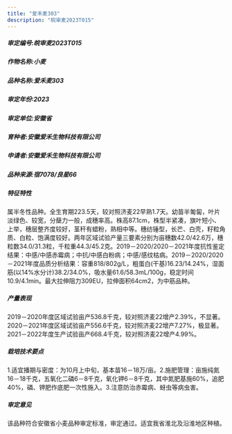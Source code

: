 ```yaml
---
title: "爱禾麦303"
description: "皖审麦2023T015"
---
```

##### 审定编号:皖审麦2023T015

##### 作物名称:小麦

##### 品种名称:爱禾麦303

##### 审定年份:2023

##### 审定单位:安徽省

##### 育种者:安徽爱禾生物科技有限公司

##### 申请者:安徽爱禾生物科技有限公司

##### 品种来源:宿7078/良星66

##### 特征特性
属半冬性品种。全生育期223.5天，较对照济麦22早熟1.7天。幼苗半匍匐，叶片淡绿色、较宽，分蘖力一般，成穗率高。株高87.1cm，株型半紧凑，旗叶短小、上举，穗层整齐度较好，茎秆有蜡粉，熟相中等。穗纺锤型，长芒、白壳，籽粒角质、白粒、饱满度较好。两年区域试验产量三要素分别为亩穗数42.0/42.6万，穗粒数34.0/31.3粒，千粒重44.3/45.2克。2019－2020/2020－2021年度抗性鉴定结果：中感/中感赤霉病；中抗/中感白粉病；中感/感纹枯病。2019－2020/2020－2021年度品质分析结果：容重818/802g/L，粗蛋白(干基)16.23/14.24%，湿面筋(以14%水分计)38.2/34.0%，吸水量61.6/58.3mL/100g，稳定时间10.9/4.1min。最大拉伸阻力309EU，拉伸面积64cm2，为中筋品种。

##### 产量表现
2019－2020年度区域试验亩产536.8千克，较对照济麦22增产2.39%，不显著。2020－2021年度区域试验亩产556.6千克，较对照济麦22增产7.27%，极显著。2021－2022年度生产试验亩产668.4千克，较对照济麦22增产4.99%。

##### 栽培技术要点
1.适宜播期与密度：为10月上中旬，基本苗16－18万/亩。2.施肥管理：亩施纯氮16－18千克，五氧化二磷6－8千克，氧化钾6－8千克，其中氮肥基施60%，追肥40%，磷、钾肥作底肥一次性施入。3.注意防治赤霉病、蚜虫等病虫害。

##### 审定意见
该品种符合安徽省小麦品种审定标准，审定通过。适宜我省淮北及沿淮地区种植。
